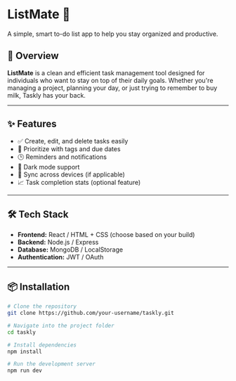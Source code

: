 # ListMate 📝  
A simple, smart to-do list app to help you stay organized and productive.

## 🚀 Overview

**ListMate** is a clean and efficient task management tool designed for individuals who want to stay on top of their daily goals. Whether you're managing a project, planning your day, or just trying to remember to buy milk, Taskly has your back.

---

## ✨ Features

- ✅ Create, edit, and delete tasks easily
- 📌 Prioritize with tags and due dates
- 🕒 Reminders and notifications
- 🌙 Dark mode support
- 🔄 Sync across devices (if applicable)
- 📈 Task completion stats (optional feature)

---

## 🛠️ Tech Stack

- **Frontend:** React / HTML + CSS (choose based on your build)
- **Backend:** Node.js / Express 
- **Database:** MongoDB / LocalStorage
- **Authentication:**  JWT / OAuth 

---

## 📦 Installation

```bash
# Clone the repository
git clone https://github.com/your-username/taskly.git

# Navigate into the project folder
cd taskly

# Install dependencies
npm install

# Run the development server
npm run dev
